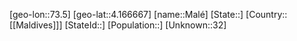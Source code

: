 ﻿---
location: [4.166667,73.5]
type: City
tags:
- geo/City


SpocWebEntityId: 35975
isDeleted: false
confidential: public

---
[geo-lon::73.5]
[geo-lat::4.166667]
[name::Malé]
[State::]
[Country::[[Maldives]]]
[StateId::]
[Population::]
[Unknown::32]

